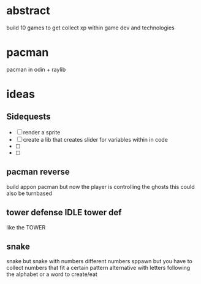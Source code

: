 # abstract
build 10 games to get collect xp within game dev and technologies

# pacman
pacman in odin + raylib

# ideas
## Sidequests
- [ ] render a sprite
- [ ] create a lib that creates slider for variables within in code 
- [ ]
- [ ]

## pacman reverse
build appon pacman but now the player is controlling the ghosts
this could also be turnbased

## tower defense IDLE tower def
like the TOWER

## snake 
snake but snake with numbers different numbers sppawn but you have to collect numbers that fit a certain pattern 
alternative with letters following the alphabet or a word to create/eat
